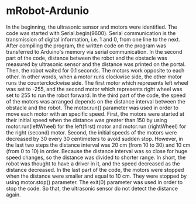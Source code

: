 # mRobot-Ardunio

In the beginning, the ultrasonic sensor and motors were identified. The code was started with Serial.begin(9600). Serial communication is the transmission of digital information, i.e. 1 and 0, from one line to the next. After compiling the program, the written code on the program was transferred to Arduino's memory via serial communication.
In the second part of the code, distance between the robot and the obstacle was measured by ultrasonic sensor and the distance was printed on the portal. Then, the robot waited for 0.1 seconds.
The motors work opposite to each other. In other words, when a motor runs clockwise side, the other motor runs the counterclockwise side. The first motor which represents left wheel was set to -255, and the second motor which represents right wheel was set to 255 to run the robot forward.
In the third part of the code, the speed of the motors was arranged depends on the distance interval between the obstacle and the robot. The motor.run() parameter was used in order to move each motor with an specific speed. First, the motors were started at their initial speed when the distance was greater than 150 by using motor.run(leftWheel) for the left(first) motor and motor.run (rightWheel) for the right (second) motor. Second, the initial speeds of the motors were decreased by 30 every 30 centimeters to avoid sudden stop.
However, in the last two steps the distance interval was 20 cm (from 10 to 30) and 10 cm (from 0 to 10) in order. Because the distance interval was so close for huge speed changes, so the distance was divided to shorter range. In short, the robot was thought to have a driver in it, and the speed decreased as the distance decreased.
In the last part of the code, the motors were stopped when the distance were smaller and equal to 10 cm. They were stopped by using motor.stop() parameter. The exit(0) parameter was used in order to stop the code. So that, the ultrasonic sensor do not detect the distance again.
